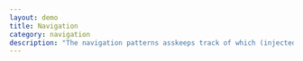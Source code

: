 ```yaml
---
layout: demo
title: Navigation
category: navigation
description: "The navigation patterns asskeeps track of which (injected) content is currently present on the page. It assigns a class 'class' current to any relevant links."
---
```


